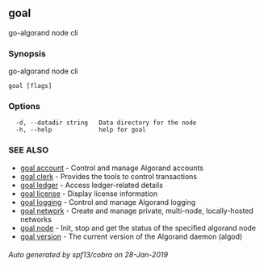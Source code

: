 ## goal

go-algorand node cli

### Synopsis

go-algorand node cli

```
goal [flags]
```

### Options

```
  -d, --datadir string   Data directory for the node
  -h, --help             help for goal
```

### SEE ALSO

* [goal account](goal_account.md)	 - Control and manage Algorand accounts
* [goal clerk](goal_clerk.md)	 - Provides the tools to control transactions 
* [goal ledger](goal_ledger.md)	 - Access ledger-related details
* [goal license](goal_license.md)	 - Display license information
* [goal logging](goal_logging.md)	 - Control and manage Algorand logging
* [goal network](goal_network.md)	 - Create and manage private, multi-node, locally-hosted networks
* [goal node](goal_node.md)	 - Init, stop and get the status of the specified algorand node
* [goal version](goal_version.md)	 - The current version of the Algorand daemon (algod)

###### Auto generated by spf13/cobra on 28-Jan-2019
